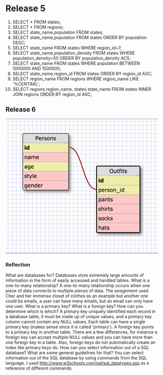 # Release 5
1. SELECT * FROM states;
2. SELECT * FROM regions;
3. SELECT state_name,population FROM states;
4. SELECT state_name,population FROM states ORDER BY population DESC;
5. SELECT state_name FROM states WHERE region_id=7;
6. SELECT state_name,population_density FROM states WHERE population_density>50 ORDER BY population_density ACS;
7. SELECT state_name FROM states WHERE population BETWEEN 1000000 AND 1500000;
8. SELECT state_name,region_id FROM states ORDER BY region_id ASC;
9. SELECT region_name FROM regions WHERE region_name LIKE '%CENTRAL';
10. SELECT regions.region_name, states.state_name FROM states INNER JOIN regions ORDER BY region_id ASC;

## Release 6
![Alt text](wireframe.png?raw=true "Schema_Wireframe")

### Reflection
What are databases for?
Databases store extremely large amounts of information in the form of easily accessed and handled tables.
What is a one-to-many relationship?
A one-to-many relationship occurs when one piece of data connects to multiple pieces of data. The assignment used Cher and her immense closet of clothes as an example but another one could be emails, a user can have many emails, but an email can only have one user.
What is a primary key? What is a foreign key? How can you determine which is which?
A primary key uniquely identified each record in a database table, it must be made up of unique values, and a primary key column cannot contain any NULL values. Each table can have a single primary key (makes sense since it is called 'primary'). A foreign key points to a primary key in another table. There are a few differences, for instance a foreign key can accept multiple NULL values and you can have more than one foreign key in a table. Also, foreign keys do not automatically create an index like primary keys do. 
How can you select information out of a SQL database? What are some general guidelines for that?
You can select information out of the SQL database by using commands from the SQL language. I used http://www.w3schools.com/sql/sql_datatypes.asp as a reference of different commands.